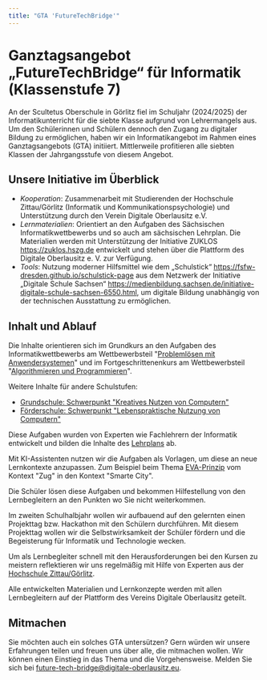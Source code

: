```yaml
---
title: "GTA 'FutureTechBridge'"
---
```


# Ganztagsangebot „FutureTechBridge“ für Informatik (Klassenstufe 7)

An der Scultetus Oberschule in Görlitz fiel im Schuljahr (2024/2025) der Informatikunterricht für die siebte Klasse aufgrund von Lehrermangels aus. Um den Schülerinnen und Schülern dennoch den Zugang zu digitaler Bildung zu ermöglichen, haben wir ein Informatikangebot im Rahmen eines Ganztagsangebots (GTA) initiiert. Mittlerweile profitieren alle siebten Klassen der Jahrgangsstufe von diesem Angebot.

## Unsere Initiative im Überblick

* *Kooperation*: Zusammenarbeit mit Studierenden der Hochschule Zittau/Görlitz (Informatik und Kommunikationspsychologie) und Unterstützung durch den Verein Digitale Oberlausitz e.V.
* *Lernmaterialien*: Orientiert an den Aufgaben des Sächsischen Informatikwettbewerbs und so auch am sächsischen Lehrplan. Die Materialien werden mit Unterstützung der Initiative ZUKLOS https://zuklos.hszg.de entwickelt und stehen über die Plattform des Digitale Oberlausitz e. V. zur Verfügung.
* *Tools*: Nutzung moderner Hilfsmittel wie dem „Schulstick“ https://fsfw-dresden.github.io/schulstick-page aus dem Netzwerk der Initiative „Digitale Schule Sachsen“ https://medienbildung.sachsen.de/initiative-digitale-schule-sachsen-6550.html, um digitale Bildung unabhängig von der technischen Ausstattung zu ermöglichen.

## Inhalt und Ablauf

Die Inhalte orientieren sich im Grundkurs an den Aufgaben des Informatikwettbewerbs am Wettbewerbsteil "[Problemlösen mit Anwendersystemen](https://cms.sachsen.schule/iw/start/oberschulen/aufgabenarchiv.html)" und im Fortgeschrittenenkurs am Wettbewerbsteil "[Algorithmieren und Programmieren](https://cms.sachsen.schule/iw/start/gymnasien-und-berufliche-gymnasien/aufgabenarchiv.html)".

Weitere Inhalte für andere Schulstufen:
* [Grundschule: Schwerpunkt "Kreatives Nutzen von Computern"](https://cms.sachsen.schule/iw/start/grundschulen/aufgabenarchiv.html)
* [Förderschule: Schwerpunkt "Lebenspraktische Nutzung von Computern"](https://cms.sachsen.schule/iw/start/foerderschulen/aufgabenarchiv.html)

Diese Aufgaben wurden von Experten wie Fachlehrern der Informatik entwickelt und bilden die Inhalte des [Lehrplans](https://www.schulportal.sachsen.de/lplandb/index.php?lplanid=514&lplansc=eO3sY571qOGqEqH3YXT3&token=e4d20aa5f39f220aabe3d2f934aef9ac#page514_118447) ab.

Mit KI-Assistenten nutzen wir die Aufgaben als Vorlagen, um diese an neue Lernkontexte anzupassen. Zum Beispiel beim Thema [EVA-Prinzip](https://de.wikipedia.org/wiki/EVA-Prinzip) vom Kontext "Zug" in den Kontext "Smarte City".

Die Schüler lösen diese Aufgaben und bekommen Hilfestellung von den Lernbegleitern an den Punkten wo Sie nicht weiterkommen.

Im zweiten Schulhalbjahr wollen wir aufbauend auf den gelernten einen Projekttag bzw. Hackathon mit den Schülern durchführen. Mit diesem Projekttag wollen wir die Selbstwirksamkeit der Schüler fördern und die Begeisterung für Informatik und Technologie wecken.

Um als Lernbegleiter schnell mit den Herausforderungen bei den Kursen zu meistern reflektieren wir uns regelmäßig mit Hilfe von Experten aus der [Hochschule Zittau/Görlitz](https://www.hszg.de/).

Alle entwickelten Materialien und Lernkonzepte werden mit allen Lernbegleitern auf der Plattform des Vereins Digitale Oberlausitz geteilt.

## Mitmachen

Sie möchten auch ein solches GTA untersützen? Gern würden wir unsere Erfahrungen teilen und freuen uns über alle, die mitmachen wollen. Wir können einen Einstieg in das Thema und die Vorgehensweise. Melden Sie sich bei future-tech-bridge@digitale-oberlausitz.eu.